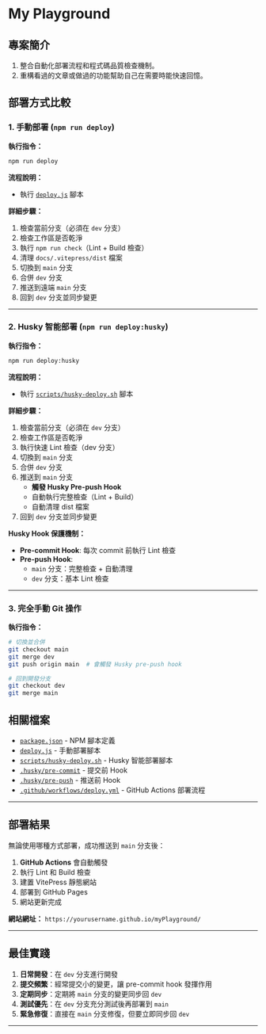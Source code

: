 # My Playground

## 專案簡介
1. 整合自動化部署流程和程式碼品質檢查機制。
2. 重構看過的文章或做過的功能幫助自己在需要時能快速回憶。

## 部署方式比較

### 1. 手動部署 (`npm run deploy`)

**執行指令：**
```bash
npm run deploy
```

**流程說明：**
- 執行 [`deploy.js`](deploy.js) 腳本

**詳細步驟：**
1. 檢查當前分支（必須在 `dev` 分支）
2. 檢查工作區是否乾淨
3. 執行 `npm run check`（Lint + Build 檢查）
4. 清理 `docs/.vitepress/dist` 檔案
5. 切換到 `main` 分支
6. 合併 `dev` 分支
7. 推送到遠端 `main` 分支
8. 回到 `dev` 分支並同步變更

---

### 2. Husky 智能部署 (`npm run deploy:husky`)

**執行指令：**
```bash
npm run deploy:husky
```
**流程說明：**
- 執行 [`scripts/husky-deploy.sh`](scripts/husky-deploy.sh) 腳本

**詳細步驟：**
1. 檢查當前分支（必須在 `dev` 分支）
2. 檢查工作區是否乾淨
3. 執行快速 Lint 檢查（dev 分支）
4. 切換到 `main` 分支
5. 合併 `dev` 分支
6. 推送到 `main` 分支
   - **觸發 Husky Pre-push Hook**
   - 自動執行完整檢查（Lint + Build）
   - 自動清理 dist 檔案
7. 回到 `dev` 分支並同步變更

**Husky Hook 保護機制：**
- **Pre-commit Hook**: 每次 commit 前執行 Lint 檢查
- **Pre-push Hook**:
  - `main` 分支：完整檢查 + 自動清理
  - `dev` 分支：基本 Lint 檢查

---

### 3. 完全手動 Git 操作

**執行指令：**
```bash
# 切換並合併
git checkout main
git merge dev
git push origin main  # 會觸發 Husky pre-push hook

# 回到開發分支
git checkout dev
git merge main
```

## 相關檔案

- [`package.json`](package.json) - NPM 腳本定義
- [`deploy.js`](deploy.js) - 手動部署腳本
- [`scripts/husky-deploy.sh`](scripts/husky-deploy.sh) - Husky 智能部署腳本
- [`.husky/pre-commit`](.husky/pre-commit) - 提交前 Hook
- [`.husky/pre-push`](.husky/pre-push) - 推送前 Hook
- [`.github/workflows/deploy.yml`](.github/workflows/deploy.yml) - GitHub Actions 部署流程

---

## 部署結果

無論使用哪種方式部署，成功推送到 `main` 分支後：

1. **GitHub Actions** 會自動觸發
2. 執行 Lint 和 Build 檢查
3. 建置 VitePress 靜態網站
4. 部署到 GitHub Pages
5. 網站更新完成

**網站網址：** `https://yourusername.github.io/myPlayground/`

---

## 最佳實踐

1. **日常開發**：在 `dev` 分支進行開發
2. **提交頻繁**：經常提交小的變更，讓 pre-commit hook 發揮作用
3. **定期同步**：定期將 `main` 分支的變更同步回 `dev`
4. **測試優先**：在 `dev` 分支充分測試後再部署到 `main`
5. **緊急修復**：直接在 `main` 分支修復，但要立即同步回 `dev`

---
